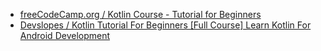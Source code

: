 * [freeCodeCamp.org / Kotlin Course - Tutorial for Beginners](https://www.youtube.com/watch?v=F9UC9DY-vIU)
* [Devslopes / Kotlin Tutorial For Beginners [Full Course] Learn Kotlin For Android Development](https://www.youtube.com/watch?v=SXLmr4Qp4OM)
